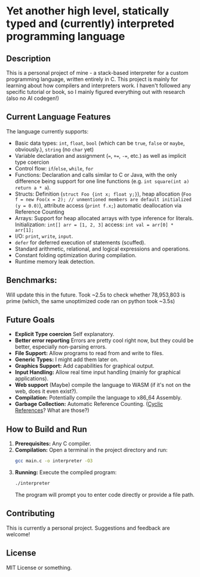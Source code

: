 # Yet another high level, statically typed and (currently) interpreted programming language

## Description

This is a personal project of mine - a stack-based interpreter for a custom programming language, written entirely in C.
This project is mainly for learning about how compilers and interpreters work. I haven't followed any specific tutorial or book, so I mainly figured everything out with research (also no AI codegen!)

## Current Language Features

The language currently supports:

* Basic data types: `int`, `float`, `bool` (which can be `true`, `false` or `maybe`, obviously.), `string` (no `char` yet)
* Variable declaration and assignment (`=`, `+=`, `-=`, etc.) as well as implicit type coercion
* Control flow: `if`/`else`, `while`, `for`
* Functions: Declaration and calls similar to C or Java, with the only difference being support for one line functions (e.g. `int square(int a) return a * a`).
* Structs: Definition (`struct Foo {int x; float y;}`), heap allocation (`Foo f = new Foo(x = 2); // unmentioned members are default initialized (y = 0.0)`), attribute access (`print f.x;`) automatic deallocation via Reference Counting
* Arrays: Support for heap allocated arrays with type inference for literals. Initialization: `int[] arr = [1, 2, 3]` access: `int val = arr[0] * arr[1];`
* I/O: `print`, `write`, `input`.
* `defer` for deferred execution of statements (scuffed).
* Standard arithmetic, relational, and logical expressions and operations.
* Constant folding optimization during compilation.
* Runtime memory leak detection.

## Benchmarks:

Will update this in the future.
Took ~2.5s to check whether 78,953,803 is prime (which, the same unoptimized code ran on python took ~3.5s)

## Future Goals

* **Explicit Type coercion** Self explanatory.
* **Better error reporting** Errors are pretty cool right now, but they could be better, especially non-parsing errors.
* **File Support:** Allow programs to read from and write to files.
* **Generic Types:** I might add them later on.
* **Graphics Support:** Add capabilities for graphical output.
* **Input Handling:** Allow real time input handling (mainly for graphical applications).
* **Web support** (Maybe) compile the language to WASM (if it's not on the web, does it even exist?).
* **Compilation:** Potentially compile the language to x86_64 Assembly.
* **Garbage Collection:** Automatic Reference Counting. ([Cyclic References](https://en.wikipedia.org/wiki/Reference_counting#Advantages_and_disadvantages)? What are those?)

## How to Build and Run

1.  **Prerequisites:** Any C compiler.
2.  **Compilation:** Open a terminal in the project directory and run:
    ```bash
    gcc main.c -o interpreter -O3
    ```
3.  **Running:** Execute the compiled program:
    ```bash
    ./interpreter
    ```
    The program will prompt you to enter code directly or provide a file path.

## Contributing

This is currently a personal project. Suggestions and feedback are welcome!

## License

MIT License or something.
